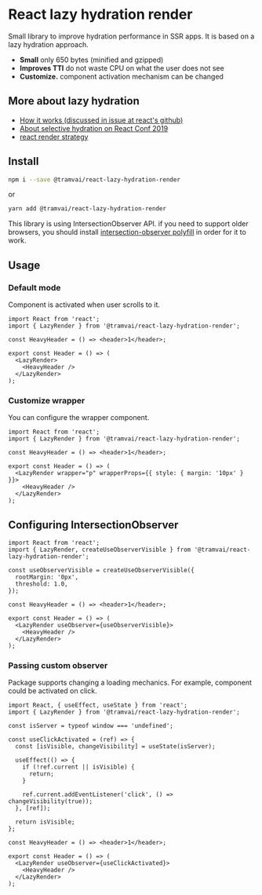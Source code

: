 # React lazy hydration render

Small library to improve hydration performance in SSR apps. It is based on a lazy hydration approach.

- **Small** only 650 bytes (minified and gzipped)
- **Improves TTI** do not waste CPU on what the user does not see
- **Customize.** component activation mechanism can be changed

## More about lazy hydration

- [How it works (discussed in issue at react's github)](https://github.com/facebook/react/issues/10923#issuecomment-338715787)
- [About selective hydration on React Conf 2019](https://www.youtube.com/watch?v=UxoX2faIgDQ&t=3372)
- [react render strategy](https://youtu.be/NythxcOI2Mw?t=2925)

## Install

```bash
npm i --save @tramvai/react-lazy-hydration-render
```

or

```bash
yarn add @tramvai/react-lazy-hydration-render
```

This library is using IntersectionObserver API. if you need to support older browsers, you should install [intersection-observer polyfill](https://github.com/w3c/IntersectionObserver/tree/master/polyfill) in order for it to work.

## Usage

### Default mode

Component is activated when user scrolls to it.

```tsx
import React from 'react';
import { LazyRender } from '@tramvai/react-lazy-hydration-render';

const HeavyHeader = () => <header>1</header>;

export const Header = () => (
  <LazyRender>
    <HeavyHeader />
  </LazyRender>
);
```

### Customize wrapper

You can configure the wrapper component.

```tsx
import React from 'react';
import { LazyRender } from '@tramvai/react-lazy-hydration-render';

const HeavyHeader = () => <header>1</header>;

export const Header = () => (
  <LazyRender wrapper="p" wrapperProps={{ style: { margin: '10px' } }}>
    <HeavyHeader />
  </LazyRender>
);
```

## Configuring IntersectionObserver

```tsx
import React from 'react';
import { LazyRender, createUseObserverVisible } from '@tramvai/react-lazy-hydration-render';

const useObserverVisible = createUseObserverVisible({
  rootMargin: '0px',
  threshold: 1.0,
});

const HeavyHeader = () => <header>1</header>;

export const Header = () => (
  <LazyRender useObserver={useObserverVisible}>
    <HeavyHeader />
  </LazyRender>
);
```

### Passing custom observer

Package supports changing a loading mechanics. For example, component could be activated on click.

```tsx
import React, { useEffect, useState } from 'react';
import { LazyRender } from '@tramvai/react-lazy-hydration-render';

const isServer = typeof window === 'undefined';

const useClickActivated = (ref) => {
  const [isVisible, changeVisibility] = useState(isServer);

  useEffect(() => {
    if (!ref.current || isVisible) {
      return;
    }

    ref.current.addEventListener('click', () => changeVisibility(true));
  }, [ref]);

  return isVisible;
};

const HeavyHeader = () => <header>1</header>;

export const Header = () => (
  <LazyRender useObserver={useClickActivated}>
    <HeavyHeader />
  </LazyRender>
);
```
